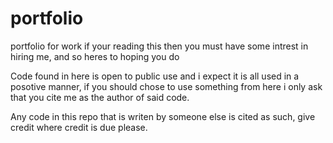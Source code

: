 portfolio
=========

portfolio for work
if your reading this then you must have some intrest in hiring me, and so heres to hoping you do

Code found in here is open to public use and i expect it is all used in a posotive manner, if you should chose to use something from here
i only ask that you cite me as the author of said code.

Any code in this repo that is writen by someone else is cited as such, give credit where credit is due please.

